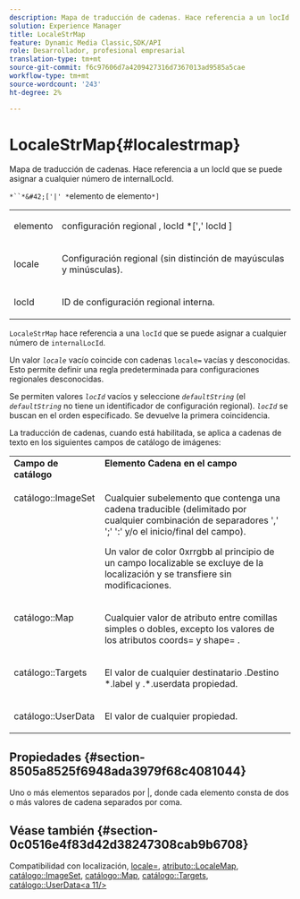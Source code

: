 ```yaml
---
description: Mapa de traducción de cadenas. Hace referencia a un locId que se puede asignar a cualquier número de internalLocId.
solution: Experience Manager
title: LocaleStrMap
feature: Dynamic Media Classic,SDK/API
role: Desarrollador, profesional empresarial
translation-type: tm+mt
source-git-commit: f6c97606d7a4209427316d7367013ad9585a5cae
workflow-type: tm+mt
source-wordcount: '243'
ht-degree: 2%

---
```



# LocaleStrMap{#localestrmap}

Mapa de traducción de cadenas. Hace referencia a un locId que se puede asignar a cualquier número de internalLocId.

`*``*&#42;['|' *`elemento de elemento`*]`

<table id="simpletable_26A9A6904C85459F89DCDD98C14139CA"> 
 <tr class="strow"> 
  <td class="stentry"> <p> <span class="varname"> elemento </span> </p> </td> 
  <td class="stentry"> <p> <span class="varname"> configuración regional  </span>,  <span class="varname"> locId  </span>*[','  <span class="varname"> locId  </span>] </p> </td> 
 </tr> 
 <tr class="strow"> 
  <td class="stentry"> <p> <span class="varname"> locale </span> </p> </td> 
  <td class="stentry"> <p>Configuración regional (sin distinción de mayúsculas y minúsculas). </p> </td> 
 </tr> 
 <tr class="strow"> 
  <td class="stentry"> <p> <span class="varname"> locId  </span> </p> </td> 
  <td class="stentry"> <p>ID de configuración regional interna. </p> </td> 
 </tr> 
</table>

`LocaleStrMap` hace referencia a una  `locId` que se puede asignar a cualquier número de  `internalLocId`.

Un valor *`locale`* vacío coincide con cadenas `locale=` vacías y desconocidas. Esto permite definir una regla predeterminada para configuraciones regionales desconocidas.

Se permiten valores *`locId`* vacíos y seleccione *`defaultString`* (el *`defaultString`* no tiene un identificador de configuración regional). *`locId`* se buscan en el orden especificado. Se devuelve la primera coincidencia.

La traducción de cadenas, cuando está habilitada, se aplica a cadenas de texto en los siguientes campos de catálogo de imágenes:

<table id="table_EE0321F9890B45CA8C364178F5100D40"> 
 <tbody> 
  <tr valign="top"> 
   <td> <b>Campo de catálogo</b> </td> 
   <td> <b>Elemento Cadena en el campo</b> </td> 
  </tr> 
  <tr valign="top"> 
   <td> <p> <span class="codeph"> catálogo::ImageSet  </span> </p> </td> 
   <td> <p>Cualquier subelemento que contenga una cadena traducible (delimitado por cualquier combinación de separadores ',' ';' ':' y/o el inicio/final del campo). </p> <p>Un valor de color <span class="codeph"> 0xrrgbb </span> al principio de un campo localizable se excluye de la localización y se transfiere sin modificaciones. </p> </td> 
  </tr> 
  <tr valign="top"> 
   <td> <p> <span class="codeph"> catálogo::Map  </span> </p> </td> 
   <td> <p>Cualquier valor de atributo entre comillas simples o dobles, excepto los valores de los atributos <span class="codeph"> coords= </span> y <span class="codeph"> shape= </span>. </p> </td> 
  </tr> 
  <tr valign="top"> 
   <td> <p> <span class="codeph"> catálogo::Targets  </span> </p> </td> 
   <td> <p>El valor de cualquier destinatario <span class="filepath">.Destino *.label </span> y <span class="filepath">.*.userdata </span> propiedad. </p> </td> 
  </tr> 
  <tr valign="top"> 
   <td> <p> <span class="codeph"> catálogo::UserData  </span> </p> </td> 
   <td> <p>El valor de cualquier propiedad. </p> </td> 
  </tr> 
 </tbody> 
</table>

## Propiedades {#section-8505a8525f6948ada3979f68c4081044}

Uno o más elementos separados por |, donde cada elemento consta de dos o más valores de cadena separados por coma.

## Véase también {#section-0c0516e4f83d42d38247308cab9b6708}

Compatibilidad con localización, [locale=](../../../../../is-api/http-ref/image-serving-api-ref/c-http-protocol-reference/c-command-reference/r-locale.md#reference-8a846b2fbc004a12821b956ed3b25cfb), [atributo::LocaleMap](../../../../../is-api/image-catalog/image-serving-api-ref/c-image-catalog-reference/c-attributes-reference/r-localemap.md#reference-49bbf598f8ea47c3a563755cef306318), [catálogo::ImageSet](/help/aem-is-ir-api/is-api/image-catalog/image-serving-api-ref/c-image-catalog-reference/c-image-svg-data-reference/c-image-data-reference/r-imageset-cat.md), [catálogo::Map](/help/aem-is-ir-api/is-api/image-catalog/image-serving-api-ref/c-image-catalog-reference/c-image-svg-data-reference/c-image-data-reference/r-map-cat.md), [catálogo::Targets](/help/aem-is-ir-api/is-api/image-catalog/image-serving-api-ref/c-image-catalog-reference/c-image-svg-data-reference/c-image-data-reference/r-targets-cat.md), [catálogo::UserData&lt;a 11/>](/help/aem-is-ir-api/is-api/image-catalog/image-serving-api-ref/c-image-catalog-reference/c-image-svg-data-reference/c-image-data-reference/r-userdata-cat.md)
